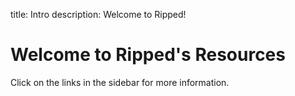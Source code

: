 title: Intro
description: Welcome to Ripped!

# Welcome to Ripped's Resources

Click on the links in the sidebar for more information.


